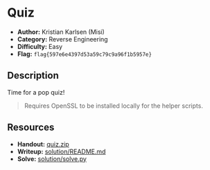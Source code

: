 # Quiz

- **Author:** Kristian Karlsen (Misi)
- **Category:** Reverse Engineering
- **Difficulty:** Easy
- **Flag:** `flag{597e6e4397d53a59c79c9a96f1b5957e}`

## Description
Time for a pop quiz!

> Requires OpenSSL to be installed locally for the helper scripts.

## Resources
- **Handout:** [quiz.zip](./quiz.zip)
- **Writeup:** [solution/README.md](./solution/README.md)
- **Solve:** [solution/solve.py](./solution/solve.py)
